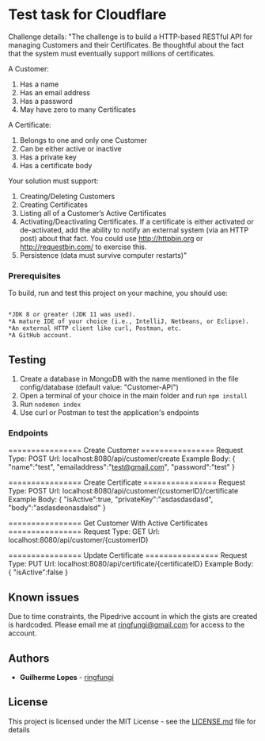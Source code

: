 # Test task for Cloudflare

Challenge details:
"The challenge is to build a HTTP-based RESTful API for managing Customers and their Certificates. Be thoughtful about the fact that the system must eventually support millions of certificates.

A Customer:
1. Has a name
2. Has an email address
3. Has a password
4. May have zero to many Certificates

A Certificate:
1. Belongs to one and only one Customer
2. Can be either active or inactive
3. Has a private key
4. Has a certificate body

Your solution must support:
1. Creating/Deleting Customers
2. Creating Certificates
3. Listing all of a Customer’s Active Certificates
4. Activating/Deactivating Certificates. If a certificate is either activated or de-activated, add the ability to notify an external system (via an HTTP post) about that fact. You could use http://httpbin.org or http://requestbin.com/ to exercise this.
5. Persistence (data must survive computer restarts)"

### Prerequisites

To build, run and test this project on your machine, you should use:

```

*JDK 8 or greater (JDK 11 was used).
*A mature IDE of your choice (i.e., IntelliJ, Netbeans, or Eclipse).
*An external HTTP client like curl, Postman, etc.
*A GitHub account.

```

## Testing

1. Create a database in MongoDB with the name mentioned in the file config/database (default value: "Customer-API")
2. Open a terminal of your choice in the main folder and run `npm install`
3. Run `nodemon index`
4. Use curl or Postman to test the application's endpoints

### Endpoints

================ Create Customer ================ 
Request Type: POST 
Url: localhost:8080/api/customer/create
Example Body:
{
 "name":"test",
 "emailaddress":"test@gmail.com",
 "password":"test"
}

================ Create Certificate ================ 
Request Type: POST 
Url: localhost:8080/api/customer/{customerID}/certificate
Example Body:
{
	"isActive":true,
	"privateKey":"asdasdasdasd",
	"body":"asdasdeonasdalsd"
}

================ Get Customer With Active Certificates ================ 
Request Type: GET
Url: localhost:8080/api/customer/{customerID}

================ Update Certificate ================ 
Request Type: PUT
Url: localhost:8080/api/certificate/{certificateID}
Example Body:
{
	"isActive":false
}


## Known issues

Due to time constraints, the Pipedrive account in which the gists are created is hardcoded. Please email me at ringfungi@gmail.com for access to the account.

## Authors

* **Guilherme Lopes** - [ringfungi](https://github.com/ringfungi)

## License

This project is licensed under the MIT License - see the [LICENSE.md](LICENSE.md) file for details


